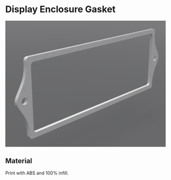 # Display Enclosure Gasket

![Display Enclosure Gasket](../images/enclosure_display_gasket.png)

## Material

Print with ABS and 100% infill.
